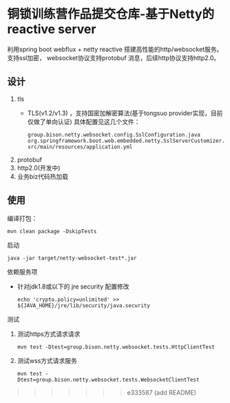 # 铜锁训练营作品提交仓库-基于Netty的reactive server

利用spring boot webflux + netty reactive 搭建高性能的http/websocket服务。支持ssl加密， websocket协议支持protobuf 消息，后续http协议支持http2.0。

## 设计

1. tls
   * TLS(v1.2/v1.3) ，支持国密加解密算法(基于tongsuo provider实现，目前仅做了单向认证)
     具体配置见这几个文件：

     ```
     group.bison.netty.websocket.config.SslConfiguration.java
     org.springframework.boot.web.embedded.netty.SslServerCustomizer.java
     src/main/resources/application.yml
     ```
2. protobuf
3. http2.0(开发中)
4. 业务biz代码热加载

## 使用

编译打包：

```
mvn clean package -DskipTests
```

启动

```
java -jar target/netty-websocket-test*.jar
```

依赖服务项

* 针对jdk1.8或以下的 jre security 配置修改

  `echo 'crypto.policy=unlimited' >> ${JAVA_HOME}/jre/lib/security/java.security`

测试

1. 测试https方式请求请求

   `mvn test -Dtest=group.bison.netty.websocket.tests.HttpClientTest`
2. 测试wss方式请求服务

   `mvn test -Dtest=group.bison.netty.websocket.tests.WebsocketClientTest`

>>>>>>> e333587 (add README)
>>>>>>>
>>>>>>
>>>>>
>>>>
>>>
>>
